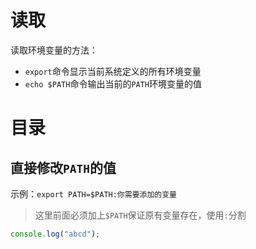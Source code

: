 # 读取
读取环境变量的方法：
-   `export`命令显示当前系统定义的所有环境变量
-   `echo $PATH`命令输出当前的`PATH`环境变量的值

# 目录
## 直接修改`PATH`的值
示例：`export PATH=$PATH:你需要添加的变量`
> 这里前面必须加上`$PATH`保证原有变量存在，使用`:`分割
```js
console.log("abcd");
```